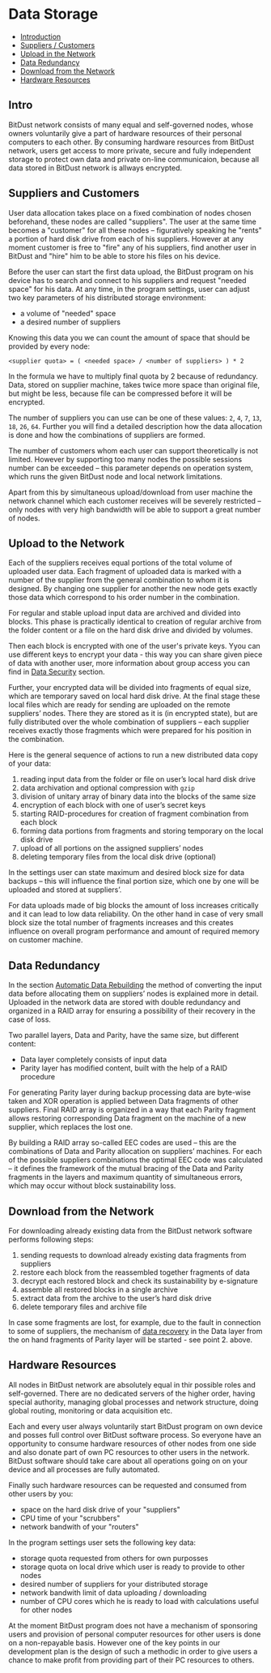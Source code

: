 # Data Storage

* [Introduction](#intro)
* [Suppliers / Customers](#suppliers-and-customers)
* [Upload in the Network](#upload-in-the-network)
* [Data Redundancy](#data-redundancy)
* [Download from the Network](#download-from-the-network)
* [Hardware Resources](#hardware-resources)



## Intro

BitDust network consists of many equal and self-governed nodes, whose owners voluntarily give a part of hardware resources of their personal computers to each other. By consuming hardware resources from BitDust network, users get access to more private, secure and fully independent storage to protect own data and private on-line communicaion, because all data stored in BitDust network is allways encrypted.



## Suppliers and Customers 

User data allocation takes place on a fixed combination of nodes chosen beforehand, these nodes are called "suppliers". The user at the same time becomes a "customer" for all these nodes – figuratively speaking he "rents" a portion of hard disk drive from each of his suppliers. However at any moment customer is free to "fire" any of his suppliers, find another user in BitDust and "hire" him to be able to store his files on his device.

Before the user can start the first data upload, the BitDust program on his device has to search and connect to his suppliers and request "needed space" for his data. At any time, in the program settings, user can adjust two key parameters of his distributed storage environment:

+ a volume of "needed" space
+ a desired number of suppliers

Knowing this data you we can count the amount of space that should be provided by every node:

    <supplier quota> = ( <needed space> / <number of suppliers> ) * 2

In the formula we have to multiply final quota by 2 because of redundancy. Data, stored on supplier machine, takes twice more space than original file, but might be less, because file can be compressed before it will be encrypted.

The number of suppliers you can use can be one of these values:
`2`, `4`, `7`, `13`, `18`, `26`, `64`. Further you will find a detailed description how the data allocation is done and how the combinations of suppliers are formed.

The number of customers whom each user can support theoretically is not limited. However by supporting too many nodes the possible sessions number can be exceeded – this parameter depends on operation system, which runs the given BitDust node and local network limitations.

Apart from this by simultaneous upload/download from user machine the network channel which each customer receives will be severely restricted – only nodes with very high bandwidth will be able to support a great number of nodes.



## Upload to the Network

Each of the suppliers receives equal portions of the total volume of uploaded user data. Each fragment of uploaded data is marked with a number of the supplier from the general combination to whom it is designed. By changing one supplier for another the new node gets exactly those data which correspond to his order number in the combination. 
 
For regular and stable upload input data are archived and divided into blocks. This phase is practically identical to creation of regular archive from the folder content or a file on the hard disk drive and divided by volumes.

Then each block is encrypted with one of the user's private keys. Yyou can use different keys to encrypt your data - this way you can share given piece of data with another user, more information about group access you can find in [Data Security](security.md) section. 

Further, your encrypted data will be divided into fragments of equal size, which are temporary saved on local hard disk drive. At the final stage these local files which are ready for sending are uploaded on the remote suppliers’ nodes. There they are stored as it is (in encrypted state), but are fully distributed over the whole combination of suppliers – each supplier receives exactly those fragments which were prepared for his position in the combination. 

Here is the general sequence of actions to run a new distributed data copy of your data:

1. reading input data from the folder or file on user’s local hard disk drive 
2. data archivation and optional compression with `gzip`
3. division of unitary array of binary data into the blocks of the same size 
4. encryption of each block with one of user’s secret keys
5. starting RAID-procedures for creation of fragment combination from each block
6. forming data portions from fragments and storing temporary on the local disk drive
7. upload of all portions on the assigned suppliers’ nodes
8. deleting temporary files from the local disk drive (optional)

In the settings user can state maximum and desired block size for data backups – this will influence the final portion size, which one by one will be uploaded and stored at suppliers’.

For data uploads made of big blocks the amount of loss increases critically and it can lead to low data reliability. On the other hand in case of very small block size the total number of fragments increases and this creates influence on overall program performance and amount of required memory on customer machine.


## Data Redundancy

In the section [Automatic Data Rebuilding](rebuilding.md) the method of converting the input data before allocating them on suppliers’ nodes is explained more in detail. Uploaded in the network data are stored with double redundancy and organized in a RAID array for ensuring a possibility of their recovery in the case of loss. 

Two parallel layers, Data and Parity, have the same size, but different content:

+ Data layer completely consists of input data 
+ Parity layer has modified content, built with the help of a RAID procedure

For generating Parity layer during backup processing data are byte-wise taken and XOR operation is applied between Data fragments of other suppliers. Final RAID array is organized in a way that each Parity fragment allows restoring corresponding Data fragment on the machine of a new supplier, which replaces the lost one.

By building a RAID array so-called EEC codes are used – this are the combinations of Data and Parity allocation on suppliers’ machines. For each of the possible suppliers combinations the optimal EEC code was calculated – it defines the framework of the mutual bracing of the Data and Parity fragments in the layers and maximum quantity of simultaneous errors, which may occur without block sustainability loss.



## Download from the Network

For downloading already existing data from the BitDust network software performs following steps: 

1. sending requests to download already existing data fragments from suppliers
2. restore each block from the reassembled together fragments of data
3. decrypt each restored block and check its sustainability by e-signature
4. assemble all restored blocks in a single archive
5. extract data from the archive to the user’s hard disk drive
6. delete temporary files and archive file

In case some fragments are lost, for example, due to the fault in connection to some of suppliers, the mechanism of [data recovery](rebuilding.md) in the Data layer from the on hand fragments of Parity layer will be started - see point 2. above.


## Hardware Resources 

All nodes in BitDust network are absolutely equal in thir possible roles and self-governed. There are no dedicated servers of the higher order, having special authority, managing global processes and network structure, doing global routing, monitoring or data acquisition etc.

Each and every user always voluntarily start BitDust program on own device and posses full control over BitDust software process. So everyone have an opportunity to consume hardware resources of other nodes from one side and also donate part of own PC resources to other users in the network. BitDust software should take care about all operations going on on your device and all processes are fully automated.

Finally such hardware resources can be requested and consumed from other users by you:

+ space on the hard disk drive of your "suppliers"
+ CPU time of your "scrubbers"
+ network bandwith of your "routers"

In the program settings user sets the following key data:

+ storage quota requested from others for own purposses
+ storage quota on local drive which user is ready to provide to other nodes
+ desired number of suppliers for your distributed storage
+ network bandwith limit of data uploading / downloading
+ number of CPU cores which he is ready to load with calculations useful for other nodes

At the moment BitDust program does not have a mechanism of sponsoring users and provision of personal computer resources for other users is done on a non-repayable basis. However one of the key points in our development plan is the design of such a methodic in order to give users a chance to make profit from providing part of their PC resources to others.



<div class=fbcomments markdown="1">
</div>
